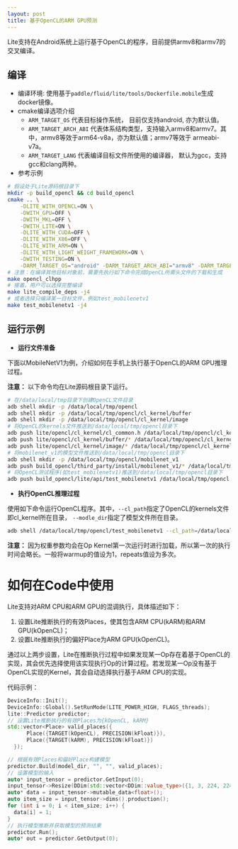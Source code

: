 ```yaml
---
layout: post
title: 基于OpenCL的ARM GPU预测
---
```


Lite支持在Android系统上运行基于OpenCL的程序，目前提供armv8和armv7的交叉编译。

## 编译

- 编译环境: 使用基于`paddle/fluid/lite/tools/Dockerfile.mobile`生成docker镜像。
- cmake编译选项介绍
    * `ARM_TARGET_OS` 代表目标操作系统， 目前仅支持android, 亦为默认值。
    * `ARM_TARGET_ARCH_ABI` 代表体系结构类型，支持输入armv8和armv7。其中，armv8等效于arm64-v8a，亦为默认值；armv7等效于 armeabi-v7a。
    * `ARM_TARGET_LANG` 代表编译目标文件所使用的编译器， 默认为gcc，支持 gcc和clang两种。
- 参考示例

```bash
# 假设处于Lite源码根目录下
mkdir -p build_opencl && cd build_opencl
cmake .. \
    -DLITE_WITH_OPENCL=ON \
    -DWITH_GPU=OFF \
    -DWITH_MKL=OFF \
    -DWITH_LITE=ON \
    -DLITE_WITH_CUDA=OFF \
    -DLITE_WITH_X86=OFF \
    -DLITE_WITH_ARM=ON \
    -DLITE_WITH_LIGHT_WEIGHT_FRAMEWORK=ON \
    -DWITH_TESTING=ON \
    -DARM_TARGET_OS="android" -DARM_TARGET_ARCH_ABI="armv8" -DARM_TARGET_LANG="gcc"
# 注意：在编译其他目标对象前，需要先执行如下命令完成OpenCL所需头文件的下载和生成
make opencl_clhpp
# 接着，用户可以选择完整编译
make lite_compile_deps -j4
# 或者选择只编译某一目标文件，例如test_mobilenetv1
make test_mobilenetv1 -j4
```


## 运行示例

- **运行文件准备**

下面以MobileNetV1为例，介绍如何在手机上执行基于OpenCL的ARM GPU推理过程。

**注意：** 以下命令均在Lite源码根目录下运行。

```bash
# 在/data/local/tmp目录下创建OpenCL文件目录
adb shell mkdir -p /data/local/tmp/opencl
adb shell mkdir -p /data/local/tmp/opencl/cl_kernel/buffer
adb shell mkdir -p /data/local/tmp/opencl/cl_kernel/image
# 将OpenCL的kernels文件推送到/data/local/tmp/opencl目录下
adb push lite/opencl/cl_kernel/cl_common.h /data/local/tmp/opencl/cl_kernel/
adb push lite/opencl/cl_kernel/buffer/* /data/local/tmp/opencl/cl_kernel/buffer/
adb push lite/opencl/cl_kernel/image/* /data/local/tmp/opencl/cl_kernel/image/
# 将mobilenet_v1的模型文件推送到/data/local/tmp/opencl目录下
adb shell mkdir -p /data/local/tmp/opencl/mobilenet_v1
adb push build_opencl/third_party/install/mobilenet_v1/* /data/local/tmp/opencl/mobilenet_v1/
# 将OpenCL测试程序(如test_mobilenetv1)推送到/data/local/tmp/opencl目录下
adb push build_opencl/lite/api/test_mobilenetv1 /data/local/tmp/opencl
```

- **执行OpenCL推理过程**

使用如下命令运行OpenCL程序。其中，`--cl_path`指定了OpenCL的kernels文件即cl\_kernel所在目录，
`--modle_dir`指定了模型文件所在目录。

```bash
adb shell /data/local/tmp/opencl/test_mobilenetv1 --cl_path=/data/local/tmp/opencl --model_dir=/data/local/tmp/opencl/mobilenet_v1 --warmup=1 --repeats=1
```

**注意：** 因为权重参数均会在Op Kernel第一次运行时进行加载，所以第一次的执行时间会略长。一般将warmup的值设为1，repeats值设为多次。


# 如何在Code中使用

Lite支持对ARM CPU和ARM GPU的混调执行，具体描述如下：
1. 设置Lite推断执行的有效Places，使其包含ARM CPU(kARM)和ARM GPU(kOpenCL)；
2. 设置Lite推断执行的偏好Place为ARM GPU(kOpenCL)。

通过以上两步设置，Lite在推断执行过程中如果发现某一Op存在着基于OpenCL的实现，其会优先选择使用该实现执行Op的计算过程。若发现某一Op没有基于OpenCL实现的Kernel，其会自动选择执行基于ARM CPU的实现。

代码示例：
```cpp
DeviceInfo::Init();
DeviceInfo::Global().SetRunMode(LITE_POWER_HIGH, FLAGS_threads);
lite::Predictor predictor;
// 设置Lite推断执行的有效Places为{kOpenCL, kARM}
std::vector<Place> valid_places({
      Place({TARGET(kOpenCL), PRECISION(kFloat)}),
      Place({TARGET(kARM), PRECISION(kFloat)})
  });

// 根据有效Places和偏好Place构建模型
predictor.Build(model_dir, "", "", valid_places);
// 设置模型的输入
auto* input_tensor = predictor.GetInput(0);
input_tensor->Resize(DDim(std::vector<DDim::value_type>({1, 3, 224, 224})));
auto* data = input_tensor->mutable_data<float>();
auto item_size = input_tensor->dims().production();
for (int i = 0; i < item_size; i++) {
  data[i] = 1;
}
// 执行模型推断并获取模型的预测结果
predictor.Run();
auto* out = predictor.GetOutput(0);
```
